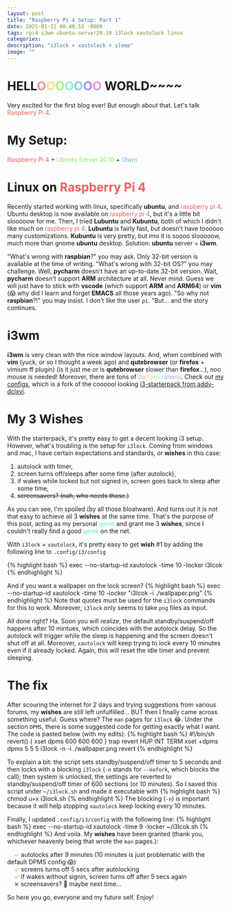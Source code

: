 ```yaml
---
layout: post
title: "Raspberry Pi 4 Setup: Part 1"
date: 2021-01-22 00:40:53 -0000
tags: rpi4 i3wm ubuntu-server20.10 i3lock xautolock linux
categories: 
description: "i3lock + xautolock + sleep"
image: ""
---
```

# HELL<span style="color:hsl(0,80%,75%)">O</span><span style="margin-left:-0em;color:hsl(51,80%,75%)">O</span><span style="margin-left:-0em;color:hsl(102,80%,75%)">O</span><span style="margin-left:-0em;color:hsl(153,80%,75%)">O</span><span style="margin-left:-0em;color:hsl(204,80%,75%)">O</span><span style="margin-left:-0em;color:hsl(255,80%,75%)">O</span><span style="margin-left:-0em;color:hsl(306,80%,75%)">O</span> WORLD~~~~

Very excited for the first blog ever! But enough about that. Let's talk <span style="color:hsl(0,80%,65%)">Raspberry Pi 4</span>.

# My Setup:
<span style="color:hsl(0,80%,65%)">Raspberry Pi 4</span> + <span style="color:hsl(102,80%,65%)">Ubuntu Server 20.10</span> +  <span style="color:hsl(204,80%,65%)">i3wm</span>
# Linux on <span style="color:hsl(0,80%,65%)">Raspberry Pi 4</span>
Recently started working with linux, specifically **ubuntu**, and <span style="color:hsl(0,80%,65%)">raspberry pi 4</span>. Ubuntu desktop is now available on <span style="color:hsl(0,80%,65%)">raspberry pi 4</span>, but it's a little bit slooooow for me. Then, I tried **Lubuntu** and **Kubuntu**, both of which I didn't like much on <span style="color:hsl(0,80%,65%)">raspberry pi 4</span>. **Lubuntu** is fairly fast, but doesn't have toooooo many customizations. **Kubuntu** is very pretty, but imo it is soooo slooooow, much more than gnome **ubuntu** desktop. Solution: **ubuntu** server + **i3wm**.

"What's wrong with **raspbian**?" you may ask. Only 32-bit version is available at the time of writing. "What's wrong with 32-bit OS?" you may challenge. Well, **pycharm** doesn't have an up-to-date 32-bit version. Wait, **pycharm** doesn't support **ARM** architecture at all. Never mind. Guess we will just have to stick with **vscode** (which support **ARM** and **ARM64**) or **vim** (&#128561; why did I learn and forget **EMACS** all those years ago). "So why not **raspbian**?!" you may insist. I don't like the user `pi`. "But... and the story continues.

# i3wm
**i3wm** is very clean with the nice window layouts. And, when combined with **vim** (yuck, or so I thought a week ago) and **qutebrowser** (or **firefox** + vimium ff plugin) (is it just me or is **qutebrowser** slower than **firefox**...), noo mouse is needed! Moreover, there are tons of <span style="color:hsl(0,80%,75%)">cu</span><span style="color:hsl(51,80%,75%)">st</span><span style="color:hsl(102,80%,75%)">om</span><span style="color:hsl(153,80%,75%)">iz</span><span style="color:hsl(204,80%,75%)">at</span><span style="color:hsl(255,80%,75%)">io</span><span style="color:hsl(306,80%,75%)">ns</span>. Check out [my configs](https://github.com/oddsun/i2-starterpack), which is a fork of the coooool looking [i3-starterpack from addy-dclxvi](https://github.com/addy-dclxvi/i3-starterpack).

# My 3 Wishes
With the starterpack, it's pretty easy to get a decent looking i3 setup. However, what's troubling is the setup for `i3lock`. Coming from windows and mac, I have certain expectations and standards, or **wishes** in this case:
1. autolock with timer,
2. screen turns off/sleeps after some time (after autolock),
3. if wakes while locked but not signed in, screen goes back to sleep after some time,
4. ~~screensavers? (nah, who needs those.)~~

As you can see, I'm spoiled (by all those bloatware). And turns out it is not that easy to achieve all 3 **wishes** at the same time. That's the purpose of this post, acting as my personal <span style="color:hsl(153,80%,65%)">genie</span> and grant me 3 **wishes**, since I couldn't really find a good <span style="color:hsl(153,80%,65%)">genie</span> on the net.

With `i3lock` + `xautolock`, it's pretty easy to get **wish** #1 by adding the following line to `.config/i3/config`

{% highlight bash %}
exec --no-startup-id xautolock -time 10 -locker i3lcok
{% endhighlight %}

And if you want a wallpaper on the lock screen?
{% highlight bash %}
exec --no-startup-id xautolock -time 10 -locker "i3lcok -i ./wallpaper.png"
{% endhighlight %}
Note that quotes must be used for the `i3lock` commands for this to work. Moreover, `i3lock` only seems to take `png` files as input.

All done right? Ha. Soon you will realize, the default standby/suspend/off happens after 10 mintues, which coincides with the autolock delay. So the autolock will trigger while the sleep is happening and the screen doesn't shut off at all. Moreover, `xautolock` will keep trying to lock every 10 minutes even if it already locked. Again, this will reset the idle timer and prevent sleeping.

# The fix
After scouring the internet for 2 days and trying suggestions from various forums, my **wishes** are still left unfulfilled... BUT then I finally came across something useful. Guess where? The `man` pages for `i3lock` &#128514;. Under the section `DPMS`, there is some suggested code for getting exactly what I want. The code is pasted below (with my edits):
{% highlight bash %}
#!/bin/sh
revert() {
  xset dpms 600 600 600
}
trap revert HUP INT TERM
xset +dpms dpms 5 5 5
i3lock -n -i ./wallpaper.png
revert
{% endhighlight %}

To explain a bit: the script sets standby/suspend/off timer to 5 seconds and then locks with a blocking `i3lock` (`-n` stands for `--nofork`, which blocks the call); then system is unlocked, the settings are reverted to standby/suspend/off timer of 600 sections (or 10 minutes). So I saved this script under `~/i3lock.sh` and made it executable with
{% highlight bash %}
chmod u+x i3lock.sh
{% endhighlight %}
The blocking (`-n`) is important because it will help stopping `xautolock` keep locking every 10 minutes.

Finally, I updated `.config/i3/config` with the following line:
{% highlight bash %}
exec --no-startup-id xautolock -time 9 -locker ~/i3lcok.sh
{% endhighlight %}
And voila. My **wishes** have been granted (thank you, whichever heavenly being that wrote the `man` pages.):

&nbsp;&nbsp;&nbsp;&nbsp;<span style="margin-left:-0em;color:hsl(102,80%,50%)">&#10003;</span> autolocks after 9 minutes (10 minutes is just problematic with the default DPMS config &#128561;)  
&nbsp;&nbsp;&nbsp;&nbsp;<span style="margin-left:-0em;color:hsl(102,80%,50%)">&#10003;</span> screens turns off 5 secs after autolocking  
&nbsp;&nbsp;&nbsp;&nbsp;<span style="margin-left:-0em;color:hsl(102,80%,50%)">&#10003;</span> if wakes without signin, screen turns off after 5 secs again  
&nbsp;&nbsp;&nbsp;&nbsp;&#10799; screensavers? &#129318; maybe next time... 

So here you go, everyone and my future self. Enjoy!
